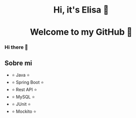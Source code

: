 <div align="center">
<h1 align="center">Hi, it's Elisa 👋</h1>
  <h1 align="center">Welcome to my GitHub 👋</h1>
</div>

### Hi there 👋

## Sobre mi
- ⭐ Java ⭐
- ⭐ Spring Boot ⭐
- ⭐ Rest API ⭐
- ⭐ MySQL ⭐
- ⭐ JUnit ⭐
- ⭐ Mockito ⭐

<!--
**Elipga/Elipga** is a ✨ _special_ ✨ repository because its `README.md` (this file) appears on your GitHub profile.

Here are some ideas to get you started:

- 🔭 I’m currently working on ...
- 🌱 I’m currently learning ...
- 👯 I’m looking to collaborate on ...
- 🤔 I’m looking for help with ...
- 💬 Ask me about ...
- 📫 How to reach me: ...
- 😄 Pronouns: ...
- ⚡ Fun fact: ...
-->
